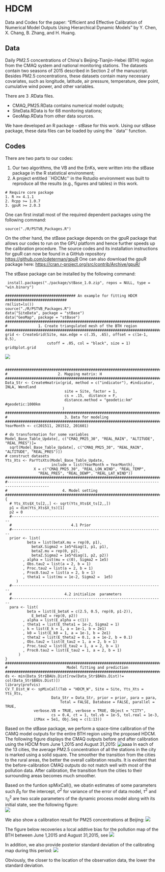 # HDCM
Data and Codes for the paper: “Efficient and Effective Calibration of Numerical Model Outputs Using Hierarchical Dynamic Models” by Y. Chen, X. Chang, B. Zhang, and H. Huang. 

## Data
Daily PM2.5 concentrations of China's Beijing-Tianjin-Hebei (BTH) region from the CMAQ system and national monitoring stations. The datasets contain two seasons of 2015 described in Section 2 of the manuscript. Besides PM2.5 concentrations, these datasets contain many necessary covariates, such as longitude, latitude, air pressure, temperature, dew point, cumulative wind power, and other variables.

There are 3 .RData files. 
-	CMAQ_PM25.RData contains numerical model outputs;
-	SiteData.RData is for 68 monitoring stations;
-	GeoMap.RData from other data sources. 

We have developed an R package - stBase for this work. Using our stBase package, these data files can be loaded by using the ``data'' function. 

## Codes
There are two parts to our codes: 
1. Our two algorithms, the VB and the EnKs, were written into the stBase package in the R statistical environment;
2. A project entitled ``HDCMc'' in the Rstudio environment was built to reproduce all the results (e.g., figures and tables) in this work. 

```
# Require core package
1. R >= 4.1.1
2. Rcpp >= 1.0.7
3. gpuR >= 2.0.3
```
One can first install most of the required dependent packages using the following command:
```
source("./R/PSTVB_Packages.R")
```
On the other hand, the stBase package depends on the gpuR package that allows our codes to run on the GPU platform and hence further speeds up the calibration procedure. The source codes and its installation instructions for gpuR can now be found in a GitHub repository https://github.com/cdeterman/gpuR One can also download the gpuR package here: https://cran.r-project.org/src/contrib/Archive/gpuR/

The stBase package can be installed by the following command:
```
 install.packages("./package/stBase_1.0.zip", repos = NULL, type = "win.binary")
```


```
################################ An example for fitting HDCM ############################
rm(list=ls())
source("./R/PSTVB_Packages.R")
data("SiteData", package = "stBase")
data("GeoMap", package = "stBase")
##########################################################################################
#              1. Create triangulated mesh of the BTH region
##########################################################################################
grid <- CreateGrid(Site, max.edge = c(.35, .65), offset = c(1e-1, 0.5),
                   cutoff = .05, col = "black", size = 1)
grid$plot.grid
```
![](./HDCMc/figure/Fig4.png)
```

##########################################################################################
#                       2. Mapping matrix: H
##########################################################################################
Data_Str <- CreateHmatrix(grid, method = c("indicator"), #indicator, INLA, Wendland
                           site = Site, factor = 1, 
                           cs = .15,  distance = F,
                           distance.method = "geodetic:km" #geodetic:1000km
                          )
##########################################################################################
#                          3. Data for modeling 
##########################################################################################
YearMonth <- c(201511, 201512, 201601)

# do transformation for some variables 
Model_Base_Table_Update[, c("CMAQ_PM25_30", "REAL_RAIN", "ALTITUDE", "REAL_PRES")]=
  sqrt(Model_Base_Table_Update[, c("CMAQ_PM25_30", "REAL_RAIN", "ALTITUDE", "REAL_PRES")])
# construct datasets  
Yts_Xts <- ParYtsXts(Model_Base_Table_Update, 
                     include = list(YearMonth = YearMonth),
		     X = c("CMAQ_PM25_30", "REAL_LON_WIND", "REAL_TEMP",
			   "REAL_PRES", "REAL_DEWP", "REAL_LAT_WIND"))
##########################################################################################
#-----------------------------------------------------------------------------------------
#                         4. Model setting
##########################################################################################
{
  # Yts_Xts$X_ts[2,,] <- sqrt(Yts_Xts$X_ts[2,,])
  p1 = dim(Yts_Xts$X_ts)[1]
  p2 = 0
  #---------------------------------------------------------------------
  #                           4.1 Prior
  #---------------------------------------------------------------------
  prior <- list(
	      beta = list(betaX.mu = rep(0, p1),
			betaX.Sigma2 = 1e5*diag(1, p1, p1),
			betaZ.mu = rep(0, p2),
			betaZ.Sigma2 = 1e5*diag(1, p2, p2))
	    , alpha = list(mu = c(0), Sigma2 = 1e5)
	    , Obs.tau2 = list(a = 2, b = 1)
	    , Proc.tau2 = list(a = 2, b = 1)
	    , Proc0.tau2 = list(a = 2, b = 1)
	    , theta1 = list(mu = 1e-2, Sigma2 =  1e5)
	 )
  #---------------------------------------------------------------------
  #                        4.2 initialize  parameters
  #---------------------------------------------------------------------
  para <- list(
	      beta = list(E_betaX = c(2.5, 0.5, rep(0, p1-2)), 
			E_betaZ = rep(0, p2))
	    , alpha = list(E_alpha = c(1))
	    , theta1 = list(E_theta1 = 1e-2, Sigma2 = 1)
	    , k = list(E_k = 1, a = 1e-1, b = 2e1)
	    , k0 = list(E_k0 = 1, a = 1e-1, b = 2e1)
	    , theta2 = list(E_theta2 = 0.1, a = 1e-2, b = 0.1) 
	    , Obs.tau2 = list(E_tau2 = 1, a = 2, b = 1)
	    , Proc.tau2 = list(E_tau2 = 1, a = 2, b = 1)
	    , Proc0.tau2 = list(E_tau2 = 1, a = 2, b = 1)
	  )
}
##########################################################################################
#                           Model fitting and prediction
##########################################################################################
ds <- min(Data_Str$BAUs.Dist[row(Data_Str$BAUs.Dist)!= col(Data_Str$BAUs.Dist)])
library(profvis)
CV_T_Dist_W <- spMixCall(Tab = "HDCM_W", Site = Site, Yts_Xts = Yts_Xts, 
            		 Data_Str = Data_Str, prior = prior, para = para, 
                         Total = FALSE, Database = FALSE, parallel = TRUE, 
			 verbose.VB = TRUE, verbose = TRUE, Object = "CITY",
            		 cs = 0.4, ct = 1, tol.vb = 1e-5, tol.real = 1e-3, 
			 itMax = 5e1, Obj.Seq = c(1:13))
```

Based on the stBase package, we perform a space-time calibration of the CAMQ model outputs for the entire BTH region using the proposed HDCM. The following figure displays the CMAQ outputs before and after calibration using the HDCM from  June 1,2015 and August 31,2015:
![aaaa](./HDCMc/figure/FigS3_Cali.png)
In each of the 13 cities, the average PM2.5 concentration of all the stations in the city is marked using a solid square. The smoother the transition from the cities to the rural areas, the better the overall calibration results. It is evident that the before-calibration CMAQ outputs do not match well with most of the pollution data. After calibration, the transition from the cities to their surrounding areas becomes much smoother.

Based on the funtion spMixCall(), we obatin estimates of some parameters such $`\beta_0`$ for the intercept, $`\sigma^2`$ for variance of the error of data model,  $`\tau^2`$ and  $`\tau_0^2`$ are two scale parameters of the dynamic process model along with its initial state, see the following figure:  
![](./HDCMc/figure/Estimate_para.png)

We also show a calibration result for PM25 concentrations at Beijing:
![](./HDCMc/figure/Fig7_Beijing_S.png)

The figure below recoveries a local addtive bias for the pollution map of the BTH between June 1,2015 and August 31,2015, see
![](./HDCMc/figure/Fig_S_wts.png)

In addition, we also provide posterior standard deviation of the calibrating map during this period:
![](./HDCMc/figure/Fig_S_sd.png)

Obviously, the closer to the location of the observation data, the lower the standard deviation.

